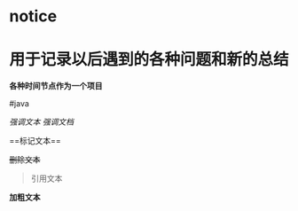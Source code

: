 # notice


# 用于记录以后遇到的各种问题和新的总结

**各种时间节点作为一个项目**



#java

*强调文本* _强调文档_

==标记文本==

~~删除文本~~

>引用文本
>
>


**加粗文本**





